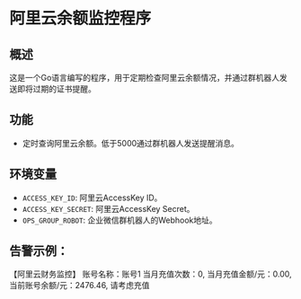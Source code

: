 # 阿里云余额监控程序

## 概述
这是一个Go语言编写的程序，用于定期检查阿里云余额情况，并通过群机器人发送即将过期的证书提醒。

## 功能
- 定时查询阿里云余额。低于5000通过群机器人发送提醒消息。

## 环境变量
- `ACCESS_KEY_ID`: 阿里云AccessKey ID。
- `ACCESS_KEY_SECRET`: 阿里云AccessKey Secret。
- `OPS_GROUP_ROBOT`:  企业微信群机器人的Webhook地址。

## 告警示例：
【阿里云财务监控】
账号名称：账号1
当月充值次数：0,
当月充值金额/元：0.00,
当前账号余额/元：2476.46,
请考虑充值
